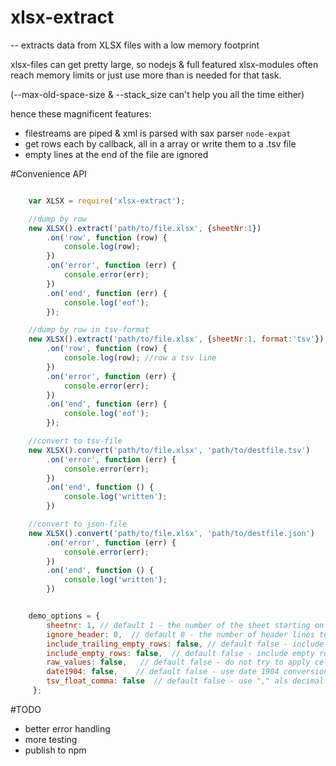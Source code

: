 # xlsx-extract 

-- extracts data from XLSX files with a low memory footprint


xlsx-files can get pretty large, so nodejs & full featured xlsx-modules often reach memory limits or just use more than is needed for that task.

(--max-old-space-size & --stack_size can't help you all the time either)

hence these magnificent features:

- filestreams are piped & xml is parsed with sax parser `node-expat`
- get rows each by callback, all in a array or write them to a .tsv file
- empty lines at the end of the file are ignored

#Convenience API

```javascript

	var XLSX = require('xlsx-extract');

	//dump by row
	new XLSX().extract('path/to/file.xlsx', {sheetNr:1})
		.on('row', function (row) {
			console.log(row);
		})
		.on('error', function (err) {
			console.error(err);
		})
		.on('end', function (err) {
			console.log('eof');
		});

	//dump by row in tsv-format
	new XLSX().extract('path/to/file.xlsx', {sheetNr:1, format:'tsv'})
		.on('row', function (row) {
			console.log(row); //row a tsv line
		})
		.on('error', function (err) {
			console.error(err);
		})
		.on('end', function (err) {
			console.log('eof');
		});

	//convert to tsv-file
	new XLSX().convert('path/to/file.xlsx', 'path/to/destfile.tsv')
		.on('error', function (err) {
			console.error(err);
		})
		.on('end', function () {
			console.log('written');
		})

	//convert to json-file
	new XLSX().convert('path/to/file.xlsx', 'path/to/destfile.json')
		.on('error', function (err) {
			console.error(err);
		})
		.on('end', function () {
			console.log('written');
		})


	demo_options = {
        sheetnr: 1, // default 1 - the number of the sheet starting on 1
        ignore_header: 0,  // default 0 - the number of header lines to ignore
        include_trailing_empty_rows: false, // default false - include empty rows at the end or not
		include_empty_rows: false,  // default false - include empty rows in the middle/at start
        raw_values: false,   // default false - do not try to apply cell nr formats
        date1904: false,    // default false - use date 1904 conversion
        tsv_float_comma: false  // default false - use "," als decimal point for floats
     };


```

#TODO

- better error handling
- more testing
- publish to npm

